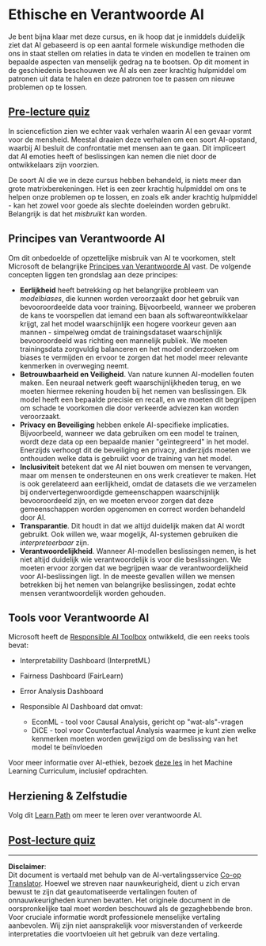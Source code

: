 <!--
CO_OP_TRANSLATOR_METADATA:
{
  "original_hash": "437c988596e751072e41a5aad3fcc5d9",
  "translation_date": "2025-08-28T19:41:44+00:00",
  "source_file": "lessons/7-Ethics/README.md",
  "language_code": "nl"
}
-->
# Ethische en Verantwoorde AI

Je bent bijna klaar met deze cursus, en ik hoop dat je inmiddels duidelijk ziet dat AI gebaseerd is op een aantal formele wiskundige methoden die ons in staat stellen om relaties in data te vinden en modellen te trainen om bepaalde aspecten van menselijk gedrag na te bootsen. Op dit moment in de geschiedenis beschouwen we AI als een zeer krachtig hulpmiddel om patronen uit data te halen en deze patronen toe te passen om nieuwe problemen op te lossen.

## [Pre-lecture quiz](https://white-water-09ec41f0f.azurestaticapps.net/quiz/5/)

In sciencefiction zien we echter vaak verhalen waarin AI een gevaar vormt voor de mensheid. Meestal draaien deze verhalen om een soort AI-opstand, waarbij AI besluit de confrontatie met mensen aan te gaan. Dit impliceert dat AI emoties heeft of beslissingen kan nemen die niet door de ontwikkelaars zijn voorzien.

De soort AI die we in deze cursus hebben behandeld, is niets meer dan grote matrixberekeningen. Het is een zeer krachtig hulpmiddel om ons te helpen onze problemen op te lossen, en zoals elk ander krachtig hulpmiddel - kan het zowel voor goede als slechte doeleinden worden gebruikt. Belangrijk is dat het *misbruikt* kan worden.

## Principes van Verantwoorde AI

Om dit onbedoelde of opzettelijke misbruik van AI te voorkomen, stelt Microsoft de belangrijke [Principes van Verantwoorde AI](https://www.microsoft.com/ai/responsible-ai?WT.mc_id=academic-77998-cacaste) vast. De volgende concepten liggen ten grondslag aan deze principes:

* **Eerlijkheid** heeft betrekking op het belangrijke probleem van *modelbiases*, die kunnen worden veroorzaakt door het gebruik van bevooroordeelde data voor training. Bijvoorbeeld, wanneer we proberen de kans te voorspellen dat iemand een baan als softwareontwikkelaar krijgt, zal het model waarschijnlijk een hogere voorkeur geven aan mannen - simpelweg omdat de trainingsdataset waarschijnlijk bevooroordeeld was richting een mannelijk publiek. We moeten trainingsdata zorgvuldig balanceren en het model onderzoeken om biases te vermijden en ervoor te zorgen dat het model meer relevante kenmerken in overweging neemt.
* **Betrouwbaarheid en Veiligheid**. Van nature kunnen AI-modellen fouten maken. Een neuraal netwerk geeft waarschijnlijkheden terug, en we moeten hiermee rekening houden bij het nemen van beslissingen. Elk model heeft een bepaalde precisie en recall, en we moeten dit begrijpen om schade te voorkomen die door verkeerde adviezen kan worden veroorzaakt.
* **Privacy en Beveiliging** hebben enkele AI-specifieke implicaties. Bijvoorbeeld, wanneer we data gebruiken om een model te trainen, wordt deze data op een bepaalde manier "geïntegreerd" in het model. Enerzijds verhoogt dit de beveiliging en privacy, anderzijds moeten we onthouden welke data is gebruikt voor de training van het model.
* **Inclusiviteit** betekent dat we AI niet bouwen om mensen te vervangen, maar om mensen te ondersteunen en ons werk creatiever te maken. Het is ook gerelateerd aan eerlijkheid, omdat de datasets die we verzamelen bij ondervertegenwoordigde gemeenschappen waarschijnlijk bevooroordeeld zijn, en we moeten ervoor zorgen dat deze gemeenschappen worden opgenomen en correct worden behandeld door AI.
* **Transparantie**. Dit houdt in dat we altijd duidelijk maken dat AI wordt gebruikt. Ook willen we, waar mogelijk, AI-systemen gebruiken die *interpreteerbaar* zijn.
* **Verantwoordelijkheid**. Wanneer AI-modellen beslissingen nemen, is het niet altijd duidelijk wie verantwoordelijk is voor die beslissingen. We moeten ervoor zorgen dat we begrijpen waar de verantwoordelijkheid voor AI-beslissingen ligt. In de meeste gevallen willen we mensen betrekken bij het nemen van belangrijke beslissingen, zodat echte mensen verantwoordelijk worden gehouden.

## Tools voor Verantwoorde AI

Microsoft heeft de [Responsible AI Toolbox](https://github.com/microsoft/responsible-ai-toolbox) ontwikkeld, die een reeks tools bevat:

* Interpretability Dashboard (InterpretML)
* Fairness Dashboard (FairLearn)
* Error Analysis Dashboard
* Responsible AI Dashboard dat omvat:

   - EconML - tool voor Causal Analysis, gericht op "wat-als"-vragen
   - DiCE - tool voor Counterfactual Analysis waarmee je kunt zien welke kenmerken moeten worden gewijzigd om de beslissing van het model te beïnvloeden

Voor meer informatie over AI-ethiek, bezoek [deze les](https://github.com/microsoft/ML-For-Beginners/tree/main/1-Introduction/3-fairness?WT.mc_id=academic-77998-cacaste) in het Machine Learning Curriculum, inclusief opdrachten.

## Herziening & Zelfstudie

Volg dit [Learn Path](https://docs.microsoft.com/learn/modules/responsible-ai-principles/?WT.mc_id=academic-77998-cacaste) om meer te leren over verantwoorde AI.

## [Post-lecture quiz](https://white-water-09ec41f0f.azurestaticapps.net/quiz/6/)

---

**Disclaimer**:  
Dit document is vertaald met behulp van de AI-vertalingsservice [Co-op Translator](https://github.com/Azure/co-op-translator). Hoewel we streven naar nauwkeurigheid, dient u zich ervan bewust te zijn dat geautomatiseerde vertalingen fouten of onnauwkeurigheden kunnen bevatten. Het originele document in de oorspronkelijke taal moet worden beschouwd als de gezaghebbende bron. Voor cruciale informatie wordt professionele menselijke vertaling aanbevolen. Wij zijn niet aansprakelijk voor misverstanden of verkeerde interpretaties die voortvloeien uit het gebruik van deze vertaling.